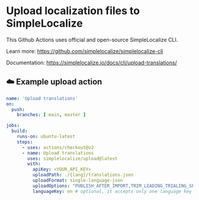 # Upload localization files to SimpleLocalize

This Github Actions uses official and open-source SimpleLocalize CLI.

Learn more: https://github.com/simplelocalize/simplelocalize-cli

Documentation: https://simplelocalize.io/docs/cli/upload-translations/

## ☁️ Example upload action

```yml
name: 'Upload translations'
on:
  push:
    branches: [ main, master ]

jobs:
  build:
    runs-on: ubuntu-latest
    steps:
      - uses: actions/checkout@v2
      - name: Upload translations
        uses: simplelocalize/upload@latest
        with:
          apiKey: <YOUR_API_KEY>
          uploadPath: ./{lang}/translations.json
          uploadFormat: single-language-json
          uploadOptions: "PUBLISH_AFTER_IMPORT,TRIM_LEADING_TRIALING_SPACES" # optional
          languageKey: en # optional, it accepts only one language key
```
